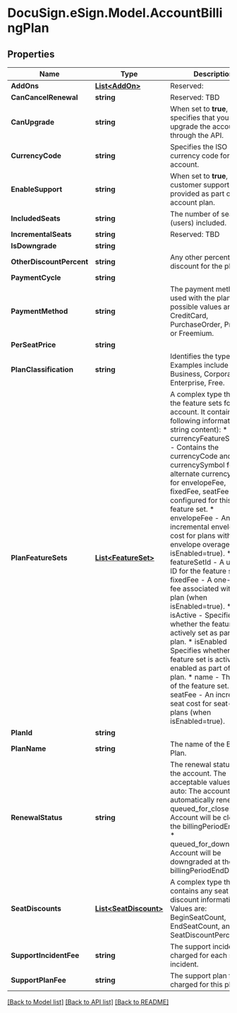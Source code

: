 # DocuSign.eSign.Model.AccountBillingPlan
## Properties

Name | Type | Description | Notes
------------ | ------------- | ------------- | -------------
**AddOns** | [**List&lt;AddOn&gt;**](AddOn.md) | Reserved: | [optional] 
**CanCancelRenewal** | **string** | Reserved: TBD | [optional] 
**CanUpgrade** | **string** | When set to **true**, specifies that you can upgrade the account through the API. | [optional] 
**CurrencyCode** | **string** | Specifies the ISO currency code for the account. | [optional] 
**EnableSupport** | **string** | When set to **true**, then customer support is provided as part of the account plan. | [optional] 
**IncludedSeats** | **string** | The number of seats (users) included. | [optional] 
**IncrementalSeats** | **string** | Reserved: TBD | [optional] 
**IsDowngrade** | **string** |  | [optional] 
**OtherDiscountPercent** | **string** |  Any other percentage discount for the plan.  | [optional] 
**PaymentCycle** | **string** |  | [optional] 
**PaymentMethod** | **string** |  The payment method used with the plan. The possible values are: CreditCard, PurchaseOrder, Premium, or Freemium.  | [optional] 
**PerSeatPrice** | **string** |  | [optional] 
**PlanClassification** | **string** | Identifies the type of plan. Examples include Business, Corporate, Enterprise, Free. | [optional] 
**PlanFeatureSets** | [**List&lt;FeatureSet&gt;**](FeatureSet.md) | A complex type that sets the feature sets for the account. It contains the following information (all string content):  * currencyFeatureSetPrices - Contains the currencyCode and currencySymbol for the alternate currency values for envelopeFee, fixedFee, seatFee that are configured for this plan feature set. * envelopeFee - An incremental envelope cost for plans with envelope overages (when isEnabled&#x3D;true). * featureSetId - A unique ID for the feature set. * fixedFee - A one-time fee associated with the plan (when isEnabled&#x3D;true). * isActive - Specifies whether the feature set is actively set as part of the plan. * isEnabled - Specifies whether the feature set is actively enabled as part of the plan. * name - The name of the feature set. * seatFee - An incremental seat cost for seat-based plans (when isEnabled&#x3D;true).  | [optional] 
**PlanId** | **string** |  | [optional] 
**PlanName** | **string** | The name of the Billing Plan. | [optional] 
**RenewalStatus** | **string** | The renewal status for the account. The acceptable values are:  * auto: The account automatically renews. * queued_for_close: Account will be closed at the billingPeriodEndDate. * queued_for_downgrade: Account will be downgraded at the billingPeriodEndDate. | [optional] 
**SeatDiscounts** | [**List&lt;SeatDiscount&gt;**](SeatDiscount.md) |  A complex type that contains any seat discount information.  Values are: BeginSeatCount, EndSeatCount, and SeatDiscountPercent.   | [optional] 
**SupportIncidentFee** | **string** | The support incident fee charged for each support incident. | [optional] 
**SupportPlanFee** | **string** | The support plan fee charged for this plan. | [optional] 

[[Back to Model list]](../README.md#documentation-for-models) [[Back to API list]](../README.md#documentation-for-api-endpoints) [[Back to README]](../README.md)

